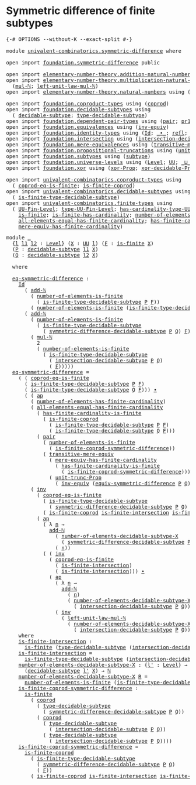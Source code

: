 # Symmetric difference of finite subtypes

<pre class="Agda"><a id="52" class="Symbol">{-#</a> <a id="56" class="Keyword">OPTIONS</a> <a id="64" class="Pragma">--without-K</a> <a id="76" class="Pragma">--exact-split</a> <a id="90" class="Symbol">#-}</a>

<a id="95" class="Keyword">module</a> <a id="102" href="univalent-combinatorics.symmetric-difference.html" class="Module">univalent-combinatorics.symmetric-difference</a> <a id="147" class="Keyword">where</a>

<a id="154" class="Keyword">open</a> <a id="159" class="Keyword">import</a> <a id="166" href="foundation.symmetric-difference.html" class="Module">foundation.symmetric-difference</a> <a id="198" class="Keyword">public</a>

<a id="206" class="Keyword">open</a> <a id="211" class="Keyword">import</a> <a id="218" href="elementary-number-theory.addition-natural-numbers.html" class="Module">elementary-number-theory.addition-natural-numbers</a> <a id="268" class="Keyword">using</a> <a id="274" class="Symbol">(</a><a id="275" href="elementary-number-theory.addition-natural-numbers.html#1096" class="Function">add-ℕ</a><a id="280" class="Symbol">)</a>
<a id="282" class="Keyword">open</a> <a id="287" class="Keyword">import</a> <a id="294" href="elementary-number-theory.multiplication-natural-numbers.html" class="Module">elementary-number-theory.multiplication-natural-numbers</a> <a id="350" class="Keyword">using</a>
  <a id="358" class="Symbol">(</a><a id="359" href="elementary-number-theory.multiplication-natural-numbers.html#1286" class="Function">mul-ℕ</a><a id="364" class="Symbol">;</a> <a id="366" href="elementary-number-theory.multiplication-natural-numbers.html#2195" class="Function">left-unit-law-mul-ℕ</a><a id="385" class="Symbol">)</a>
<a id="387" class="Keyword">open</a> <a id="392" class="Keyword">import</a> <a id="399" href="elementary-number-theory.natural-numbers.html" class="Module">elementary-number-theory.natural-numbers</a> <a id="440" class="Keyword">using</a> <a id="446" class="Symbol">(</a><a id="447" href="elementary-number-theory.natural-numbers.html#1530" class="Datatype">ℕ</a><a id="448" class="Symbol">)</a>

<a id="451" class="Keyword">open</a> <a id="456" class="Keyword">import</a> <a id="463" href="foundation.coproduct-types.html" class="Module">foundation.coproduct-types</a> <a id="490" class="Keyword">using</a> <a id="496" class="Symbol">(</a><a id="497" href="foundation.coproduct-types.html#1182" class="Datatype">coprod</a><a id="503" class="Symbol">)</a>
<a id="505" class="Keyword">open</a> <a id="510" class="Keyword">import</a> <a id="517" href="foundation.decidable-subtypes.html" class="Module">foundation.decidable-subtypes</a> <a id="547" class="Keyword">using</a>
  <a id="555" class="Symbol">(</a> <a id="557" href="foundation.decidable-subtypes.html#1806" class="Function">decidable-subtype</a><a id="574" class="Symbol">;</a> <a id="576" href="foundation.decidable-subtypes.html#2794" class="Function">type-decidable-subtype</a><a id="598" class="Symbol">)</a>
<a id="600" class="Keyword">open</a> <a id="605" class="Keyword">import</a> <a id="612" href="foundation.dependent-pair-types.html" class="Module">foundation.dependent-pair-types</a> <a id="644" class="Keyword">using</a> <a id="650" class="Symbol">(</a><a id="651" href="foundation-core.dependent-pair-types.html#588" class="InductiveConstructor">pair</a><a id="655" class="Symbol">;</a> <a id="657" href="foundation-core.dependent-pair-types.html#605" class="Field">pr1</a><a id="660" class="Symbol">;</a> <a id="662" href="foundation-core.dependent-pair-types.html#617" class="Field">pr2</a><a id="665" class="Symbol">)</a>
<a id="667" class="Keyword">open</a> <a id="672" class="Keyword">import</a> <a id="679" href="foundation.equivalences.html" class="Module">foundation.equivalences</a> <a id="703" class="Keyword">using</a> <a id="709" class="Symbol">(</a><a id="710" href="foundation-core.equivalences.html#5721" class="Function">inv-equiv</a><a id="719" class="Symbol">)</a>
<a id="721" class="Keyword">open</a> <a id="726" class="Keyword">import</a> <a id="733" href="foundation.identity-types.html" class="Module">foundation.identity-types</a> <a id="759" class="Keyword">using</a> <a id="765" class="Symbol">(</a><a id="766" href="foundation-core.identity-types.html#1767" class="Datatype">Id</a><a id="768" class="Symbol">;</a> <a id="770" href="foundation-core.identity-types.html#2425" class="Function Operator">_∙_</a><a id="773" class="Symbol">;</a> <a id="775" href="foundation-core.identity-types.html#1820" class="InductiveConstructor">refl</a><a id="779" class="Symbol">;</a> <a id="781" href="foundation-core.identity-types.html#4003" class="Function">ap</a><a id="783" class="Symbol">;</a> <a id="785" href="foundation-core.identity-types.html#5702" class="Function">tr</a><a id="787" class="Symbol">;</a> <a id="789" href="foundation-core.identity-types.html#2729" class="Function">inv</a><a id="792" class="Symbol">)</a>
<a id="794" class="Keyword">open</a> <a id="799" class="Keyword">import</a> <a id="806" href="foundation.intersection.html" class="Module">foundation.intersection</a> <a id="830" class="Keyword">using</a> <a id="836" class="Symbol">(</a><a id="837" href="foundation.intersection.html#954" class="Function">intersection-decidable-subtype</a><a id="867" class="Symbol">)</a>
<a id="869" class="Keyword">open</a> <a id="874" class="Keyword">import</a> <a id="881" href="foundation.mere-equivalences.html" class="Module">foundation.mere-equivalences</a> <a id="910" class="Keyword">using</a> <a id="916" class="Symbol">(</a><a id="917" href="foundation.mere-equivalences.html#2257" class="Function">transitive-mere-equiv</a><a id="938" class="Symbol">)</a>
<a id="940" class="Keyword">open</a> <a id="945" class="Keyword">import</a> <a id="952" href="foundation.propositional-truncations.html" class="Module">foundation.propositional-truncations</a> <a id="989" class="Keyword">using</a> <a id="995" class="Symbol">(</a><a id="996" href="foundation.propositional-truncations.html#2132" class="Function">unit-trunc-Prop</a><a id="1011" class="Symbol">)</a>
<a id="1013" class="Keyword">open</a> <a id="1018" class="Keyword">import</a> <a id="1025" href="foundation.subtypes.html" class="Module">foundation.subtypes</a> <a id="1045" class="Keyword">using</a> <a id="1051" class="Symbol">(</a><a id="1052" href="foundation-core.subtypes.html#2211" class="Function">subtype</a><a id="1059" class="Symbol">)</a>
<a id="1061" class="Keyword">open</a> <a id="1066" class="Keyword">import</a> <a id="1073" href="foundation.universe-levels.html" class="Module">foundation.universe-levels</a> <a id="1100" class="Keyword">using</a> <a id="1106" class="Symbol">(</a><a id="1107" href="Agda.Primitive.html#597" class="Postulate">Level</a><a id="1112" class="Symbol">;</a> <a id="1114" href="foundation-core.universe-levels.html#235" class="Primitive">UU</a><a id="1116" class="Symbol">;</a> <a id="1118" href="Agda.Primitive.html#810" class="Primitive Operator">_⊔_</a><a id="1121" class="Symbol">)</a>
<a id="1123" class="Keyword">open</a> <a id="1128" class="Keyword">import</a> <a id="1135" href="foundation.xor.html" class="Module">foundation.xor</a> <a id="1150" class="Keyword">using</a> <a id="1156" class="Symbol">(</a><a id="1157" href="foundation.xor.html#3360" class="Function">xor-Prop</a><a id="1165" class="Symbol">;</a> <a id="1167" href="foundation.xor.html#12486" class="Function">xor-decidable-Prop</a><a id="1185" class="Symbol">)</a>

<a id="1188" class="Keyword">open</a> <a id="1193" class="Keyword">import</a> <a id="1200" href="univalent-combinatorics.coproduct-types.html" class="Module">univalent-combinatorics.coproduct-types</a> <a id="1240" class="Keyword">using</a>
  <a id="1248" class="Symbol">(</a> <a id="1250" href="univalent-combinatorics.coproduct-types.html#6715" class="Function">coprod-eq-is-finite</a><a id="1269" class="Symbol">;</a> <a id="1271" href="univalent-combinatorics.coproduct-types.html#5032" class="Function">is-finite-coprod</a><a id="1287" class="Symbol">)</a>
<a id="1289" class="Keyword">open</a> <a id="1294" class="Keyword">import</a> <a id="1301" href="univalent-combinatorics.decidable-subtypes.html" class="Module">univalent-combinatorics.decidable-subtypes</a> <a id="1344" class="Keyword">using</a>
  <a id="1352" class="Symbol">(</a> <a id="1354" href="univalent-combinatorics.decidable-subtypes.html#1435" class="Function">is-finite-type-decidable-subtype</a><a id="1386" class="Symbol">)</a>
<a id="1388" class="Keyword">open</a> <a id="1393" class="Keyword">import</a> <a id="1400" href="univalent-combinatorics.finite-types.html" class="Module">univalent-combinatorics.finite-types</a> <a id="1437" class="Keyword">using</a>
  <a id="1445" class="Symbol">(</a> <a id="1447" href="univalent-combinatorics.finite-types.html#5255" class="Function">UU-Fin-Level</a><a id="1459" class="Symbol">;</a> <a id="1461" href="univalent-combinatorics.finite-types.html#5350" class="Function">type-UU-Fin-Level</a><a id="1478" class="Symbol">;</a> <a id="1480" href="univalent-combinatorics.finite-types.html#5458" class="Function">has-cardinality-type-UU-Fin-Level</a><a id="1513" class="Symbol">;</a> <a id="1515" href="univalent-combinatorics.finite-types.html#12503" class="Function">number-of-elements-is-finite</a><a id="1543" class="Symbol">;</a>
    <a id="1549" href="univalent-combinatorics.finite-types.html#4004" class="Function">is-finite</a><a id="1558" class="Symbol">;</a> <a id="1560" href="univalent-combinatorics.finite-types.html#11882" class="Function">is-finite-has-cardinality</a><a id="1585" class="Symbol">;</a> <a id="1587" href="univalent-combinatorics.finite-types.html#6160" class="Function">number-of-elements-has-finite-cardinality</a><a id="1628" class="Symbol">;</a>
    <a id="1634" href="univalent-combinatorics.finite-types.html#10537" class="Function">all-elements-equal-has-finite-cardinality</a><a id="1675" class="Symbol">;</a> <a id="1677" href="univalent-combinatorics.finite-types.html#12266" class="Function">has-finite-cardinality-is-finite</a><a id="1709" class="Symbol">;</a>
    <a id="1715" href="univalent-combinatorics.finite-types.html#6320" class="Function">mere-equiv-has-finite-cardinality</a><a id="1748" class="Symbol">)</a>
</pre>
<pre class="Agda"><a id="1763" class="Keyword">module</a> <a id="1770" href="univalent-combinatorics.symmetric-difference.html#1770" class="Module">_</a>
  <a id="1774" class="Symbol">{</a><a id="1775" href="univalent-combinatorics.symmetric-difference.html#1775" class="Bound">l</a> <a id="1777" href="univalent-combinatorics.symmetric-difference.html#1777" class="Bound">l1</a> <a id="1780" href="univalent-combinatorics.symmetric-difference.html#1780" class="Bound">l2</a> <a id="1783" class="Symbol">:</a> <a id="1785" href="Agda.Primitive.html#597" class="Postulate">Level</a><a id="1790" class="Symbol">}</a> <a id="1792" class="Symbol">(</a><a id="1793" href="univalent-combinatorics.symmetric-difference.html#1793" class="Bound">X</a> <a id="1795" class="Symbol">:</a> <a id="1797" href="foundation-core.universe-levels.html#235" class="Primitive">UU</a> <a id="1800" href="univalent-combinatorics.symmetric-difference.html#1775" class="Bound">l</a><a id="1801" class="Symbol">)</a> <a id="1803" class="Symbol">(</a><a id="1804" href="univalent-combinatorics.symmetric-difference.html#1804" class="Bound">F</a> <a id="1806" class="Symbol">:</a> <a id="1808" href="univalent-combinatorics.finite-types.html#4004" class="Function">is-finite</a> <a id="1818" href="univalent-combinatorics.symmetric-difference.html#1793" class="Bound">X</a><a id="1819" class="Symbol">)</a>
  <a id="1823" class="Symbol">(</a><a id="1824" href="univalent-combinatorics.symmetric-difference.html#1824" class="Bound">P</a> <a id="1826" class="Symbol">:</a> <a id="1828" href="foundation.decidable-subtypes.html#1806" class="Function">decidable-subtype</a> <a id="1846" href="univalent-combinatorics.symmetric-difference.html#1777" class="Bound">l1</a> <a id="1849" href="univalent-combinatorics.symmetric-difference.html#1793" class="Bound">X</a><a id="1850" class="Symbol">)</a>
  <a id="1854" class="Symbol">(</a><a id="1855" href="univalent-combinatorics.symmetric-difference.html#1855" class="Bound">Q</a> <a id="1857" class="Symbol">:</a> <a id="1859" href="foundation.decidable-subtypes.html#1806" class="Function">decidable-subtype</a> <a id="1877" href="univalent-combinatorics.symmetric-difference.html#1780" class="Bound">l2</a> <a id="1880" href="univalent-combinatorics.symmetric-difference.html#1793" class="Bound">X</a><a id="1881" class="Symbol">)</a>
  
  <a id="1888" class="Keyword">where</a>

  <a id="1897" href="univalent-combinatorics.symmetric-difference.html#1897" class="Function">eq-symmetric-difference</a> <a id="1921" class="Symbol">:</a>
    <a id="1927" href="foundation-core.identity-types.html#1767" class="Datatype">Id</a>
      <a id="1936" class="Symbol">(</a> <a id="1938" href="elementary-number-theory.addition-natural-numbers.html#1096" class="Function">add-ℕ</a>
        <a id="1952" class="Symbol">(</a> <a id="1954" href="univalent-combinatorics.finite-types.html#12503" class="Function">number-of-elements-is-finite</a>
          <a id="1993" class="Symbol">(</a> <a id="1995" href="univalent-combinatorics.decidable-subtypes.html#1435" class="Function">is-finite-type-decidable-subtype</a> <a id="2028" href="univalent-combinatorics.symmetric-difference.html#1824" class="Bound">P</a> <a id="2030" href="univalent-combinatorics.symmetric-difference.html#1804" class="Bound">F</a><a id="2031" class="Symbol">))</a>        
        <a id="2050" class="Symbol">(</a> <a id="2052" href="univalent-combinatorics.finite-types.html#12503" class="Function">number-of-elements-is-finite</a> <a id="2081" class="Symbol">(</a><a id="2082" href="univalent-combinatorics.decidable-subtypes.html#1435" class="Function">is-finite-type-decidable-subtype</a> <a id="2115" href="univalent-combinatorics.symmetric-difference.html#1855" class="Bound">Q</a> <a id="2117" href="univalent-combinatorics.symmetric-difference.html#1804" class="Bound">F</a><a id="2118" class="Symbol">)))</a>
      <a id="2128" class="Symbol">(</a> <a id="2130" href="elementary-number-theory.addition-natural-numbers.html#1096" class="Function">add-ℕ</a>
        <a id="2144" class="Symbol">(</a> <a id="2146" href="univalent-combinatorics.finite-types.html#12503" class="Function">number-of-elements-is-finite</a>
          <a id="2185" class="Symbol">(</a> <a id="2187" href="univalent-combinatorics.decidable-subtypes.html#1435" class="Function">is-finite-type-decidable-subtype</a>
            <a id="2232" class="Symbol">(</a> <a id="2234" href="foundation.symmetric-difference.html#1454" class="Function">symmetric-difference-decidable-subtype</a> <a id="2273" href="univalent-combinatorics.symmetric-difference.html#1824" class="Bound">P</a> <a id="2275" href="univalent-combinatorics.symmetric-difference.html#1855" class="Bound">Q</a><a id="2276" class="Symbol">)</a> <a id="2278" href="univalent-combinatorics.symmetric-difference.html#1804" class="Bound">F</a><a id="2279" class="Symbol">))</a>
        <a id="2290" class="Symbol">(</a> <a id="2292" href="elementary-number-theory.multiplication-natural-numbers.html#1286" class="Function">mul-ℕ</a>
          <a id="2308" class="Number">2</a>
          <a id="2320" class="Symbol">(</a> <a id="2322" href="univalent-combinatorics.finite-types.html#12503" class="Function">number-of-elements-is-finite</a>
            <a id="2363" class="Symbol">(</a> <a id="2365" href="univalent-combinatorics.decidable-subtypes.html#1435" class="Function">is-finite-type-decidable-subtype</a>
              <a id="2412" class="Symbol">(</a> <a id="2414" href="foundation.intersection.html#954" class="Function">intersection-decidable-subtype</a> <a id="2445" href="univalent-combinatorics.symmetric-difference.html#1824" class="Bound">P</a> <a id="2447" href="univalent-combinatorics.symmetric-difference.html#1855" class="Bound">Q</a><a id="2448" class="Symbol">)</a>
              <a id="2464" class="Symbol">(</a> <a id="2466" href="univalent-combinatorics.symmetric-difference.html#1804" class="Bound">F</a><a id="2467" class="Symbol">)))))</a>
  <a id="2475" href="univalent-combinatorics.symmetric-difference.html#1897" class="Function">eq-symmetric-difference</a> <a id="2499" class="Symbol">=</a>
    <a id="2505" class="Symbol">(</a> <a id="2507" class="Symbol">(</a> <a id="2509" href="univalent-combinatorics.coproduct-types.html#6715" class="Function">coprod-eq-is-finite</a>
      <a id="2535" class="Symbol">(</a> <a id="2537" href="univalent-combinatorics.decidable-subtypes.html#1435" class="Function">is-finite-type-decidable-subtype</a> <a id="2570" href="univalent-combinatorics.symmetric-difference.html#1824" class="Bound">P</a> <a id="2572" href="univalent-combinatorics.symmetric-difference.html#1804" class="Bound">F</a><a id="2573" class="Symbol">)</a>
      <a id="2581" class="Symbol">(</a> <a id="2583" href="univalent-combinatorics.decidable-subtypes.html#1435" class="Function">is-finite-type-decidable-subtype</a> <a id="2616" href="univalent-combinatorics.symmetric-difference.html#1855" class="Bound">Q</a> <a id="2618" href="univalent-combinatorics.symmetric-difference.html#1804" class="Bound">F</a><a id="2619" class="Symbol">)))</a> <a id="2623" href="foundation-core.identity-types.html#2425" class="Function Operator">∙</a>
      <a id="2631" class="Symbol">(</a> <a id="2633" class="Symbol">(</a> <a id="2635" href="foundation-core.identity-types.html#4003" class="Function">ap</a>
        <a id="2646" class="Symbol">(</a> <a id="2648" href="univalent-combinatorics.finite-types.html#6160" class="Function">number-of-elements-has-finite-cardinality</a><a id="2689" class="Symbol">)</a>
        <a id="2699" class="Symbol">(</a> <a id="2701" href="univalent-combinatorics.finite-types.html#10537" class="Function">all-elements-equal-has-finite-cardinality</a>
          <a id="2753" class="Symbol">(</a> <a id="2755" href="univalent-combinatorics.finite-types.html#12266" class="Function">has-finite-cardinality-is-finite</a>
            <a id="2800" class="Symbol">(</a> <a id="2802" href="univalent-combinatorics.coproduct-types.html#5032" class="Function">is-finite-coprod</a>
              <a id="2833" class="Symbol">(</a> <a id="2835" href="univalent-combinatorics.decidable-subtypes.html#1435" class="Function">is-finite-type-decidable-subtype</a> <a id="2868" href="univalent-combinatorics.symmetric-difference.html#1824" class="Bound">P</a> <a id="2870" href="univalent-combinatorics.symmetric-difference.html#1804" class="Bound">F</a><a id="2871" class="Symbol">)</a>
              <a id="2887" class="Symbol">(</a> <a id="2889" href="univalent-combinatorics.decidable-subtypes.html#1435" class="Function">is-finite-type-decidable-subtype</a> <a id="2922" href="univalent-combinatorics.symmetric-difference.html#1855" class="Bound">Q</a> <a id="2924" href="univalent-combinatorics.symmetric-difference.html#1804" class="Bound">F</a><a id="2925" class="Symbol">)))</a>
          <a id="2939" class="Symbol">(</a> <a id="2941" href="foundation-core.dependent-pair-types.html#588" class="InductiveConstructor">pair</a>
            <a id="2958" class="Symbol">(</a> <a id="2960" href="univalent-combinatorics.finite-types.html#12503" class="Function">number-of-elements-is-finite</a>
              <a id="3003" class="Symbol">(</a> <a id="3005" href="univalent-combinatorics.symmetric-difference.html#4774" class="Function">is-finite-coprod-symmetric-difference</a><a id="3042" class="Symbol">))</a>
            <a id="3057" class="Symbol">(</a> <a id="3059" href="foundation.mere-equivalences.html#2257" class="Function">transitive-mere-equiv</a>
              <a id="3095" class="Symbol">(</a> <a id="3097" href="univalent-combinatorics.finite-types.html#6320" class="Function">mere-equiv-has-finite-cardinality</a>
                <a id="3147" class="Symbol">(</a> <a id="3149" href="univalent-combinatorics.finite-types.html#12266" class="Function">has-finite-cardinality-is-finite</a>
                  <a id="3200" class="Symbol">(</a> <a id="3202" href="univalent-combinatorics.symmetric-difference.html#4774" class="Function">is-finite-coprod-symmetric-difference</a><a id="3239" class="Symbol">)))</a>
              <a id="3257" class="Symbol">(</a> <a id="3259" href="foundation.propositional-truncations.html#2132" class="Function">unit-trunc-Prop</a>
                <a id="3291" class="Symbol">(</a> <a id="3293" href="foundation-core.equivalences.html#5721" class="Function">inv-equiv</a> <a id="3303" class="Symbol">(</a><a id="3304" href="foundation.symmetric-difference.html#3141" class="Function">equiv-symmetric-difference</a> <a id="3331" href="univalent-combinatorics.symmetric-difference.html#1824" class="Bound">P</a> <a id="3333" href="univalent-combinatorics.symmetric-difference.html#1855" class="Bound">Q</a><a id="3334" class="Symbol">)))))))</a> <a id="3342" href="foundation-core.identity-types.html#2425" class="Function Operator">∙</a>
        <a id="3352" class="Symbol">(</a> <a id="3354" href="foundation-core.identity-types.html#2729" class="Function">inv</a>
          <a id="3368" class="Symbol">(</a> <a id="3370" href="univalent-combinatorics.coproduct-types.html#6715" class="Function">coprod-eq-is-finite</a>
            <a id="3402" class="Symbol">(</a> <a id="3404" href="univalent-combinatorics.decidable-subtypes.html#1435" class="Function">is-finite-type-decidable-subtype</a>
              <a id="3451" class="Symbol">(</a> <a id="3453" href="foundation.symmetric-difference.html#1454" class="Function">symmetric-difference-decidable-subtype</a> <a id="3492" href="univalent-combinatorics.symmetric-difference.html#1824" class="Bound">P</a> <a id="3494" href="univalent-combinatorics.symmetric-difference.html#1855" class="Bound">Q</a><a id="3495" class="Symbol">)</a> <a id="3497" href="univalent-combinatorics.symmetric-difference.html#1804" class="Bound">F</a><a id="3498" class="Symbol">)</a>
            <a id="3512" class="Symbol">(</a> <a id="3514" href="univalent-combinatorics.coproduct-types.html#5032" class="Function">is-finite-coprod</a> <a id="3531" href="univalent-combinatorics.symmetric-difference.html#4344" class="Function">is-finite-intersection</a> <a id="3554" href="univalent-combinatorics.symmetric-difference.html#4344" class="Function">is-finite-intersection</a><a id="3576" class="Symbol">))</a> <a id="3579" href="foundation-core.identity-types.html#2425" class="Function Operator">∙</a>
          <a id="3591" class="Symbol">(</a> <a id="3593" href="foundation-core.identity-types.html#4003" class="Function">ap</a>
            <a id="3608" class="Symbol">(</a> <a id="3610" class="Symbol">λ</a> <a id="3612" href="univalent-combinatorics.symmetric-difference.html#3612" class="Bound">n</a> <a id="3614" class="Symbol">→</a>
              <a id="3630" href="elementary-number-theory.addition-natural-numbers.html#1096" class="Function">add-ℕ</a>
                <a id="3652" class="Symbol">(</a> <a id="3654" href="univalent-combinatorics.symmetric-difference.html#4558" class="Function">number-of-elements-decidable-subtype-X</a>
                  <a id="3711" class="Symbol">(</a> <a id="3713" href="foundation.symmetric-difference.html#1454" class="Function">symmetric-difference-decidable-subtype</a> <a id="3752" href="univalent-combinatorics.symmetric-difference.html#1824" class="Bound">P</a> <a id="3754" href="univalent-combinatorics.symmetric-difference.html#1855" class="Bound">Q</a><a id="3755" class="Symbol">))</a>
                <a id="3774" class="Symbol">(</a> <a id="3776" href="univalent-combinatorics.symmetric-difference.html#3612" class="Bound">n</a><a id="3777" class="Symbol">))</a>
            <a id="3792" class="Symbol">(</a> <a id="3794" class="Symbol">(</a> <a id="3796" href="foundation-core.identity-types.html#2729" class="Function">inv</a>
              <a id="3814" class="Symbol">(</a> <a id="3816" href="univalent-combinatorics.coproduct-types.html#6715" class="Function">coprod-eq-is-finite</a>
                <a id="3852" class="Symbol">(</a> <a id="3854" href="univalent-combinatorics.symmetric-difference.html#4344" class="Function">is-finite-intersection</a><a id="3876" class="Symbol">)</a>
                <a id="3894" class="Symbol">(</a> <a id="3896" href="univalent-combinatorics.symmetric-difference.html#4344" class="Function">is-finite-intersection</a><a id="3918" class="Symbol">)))</a> <a id="3922" href="foundation-core.identity-types.html#2425" class="Function Operator">∙</a>
              <a id="3938" class="Symbol">(</a> <a id="3940" href="foundation-core.identity-types.html#4003" class="Function">ap</a>
                <a id="3959" class="Symbol">(</a> <a id="3961" class="Symbol">λ</a> <a id="3963" href="univalent-combinatorics.symmetric-difference.html#3963" class="Bound">n</a> <a id="3965" class="Symbol">→</a>
                  <a id="3985" href="elementary-number-theory.addition-natural-numbers.html#1096" class="Function">add-ℕ</a>
                    <a id="4011" class="Symbol">(</a> <a id="4013" href="univalent-combinatorics.symmetric-difference.html#3963" class="Bound">n</a><a id="4014" class="Symbol">)</a>
                    <a id="4036" class="Symbol">(</a> <a id="4038" href="univalent-combinatorics.symmetric-difference.html#4558" class="Function">number-of-elements-decidable-subtype-X</a>
                      <a id="4099" class="Symbol">(</a> <a id="4101" href="foundation.intersection.html#954" class="Function">intersection-decidable-subtype</a> <a id="4132" href="univalent-combinatorics.symmetric-difference.html#1824" class="Bound">P</a> <a id="4134" href="univalent-combinatorics.symmetric-difference.html#1855" class="Bound">Q</a><a id="4135" class="Symbol">)))</a>
                <a id="4155" class="Symbol">(</a> <a id="4157" href="foundation-core.identity-types.html#2729" class="Function">inv</a>
                  <a id="4179" class="Symbol">(</a> <a id="4181" href="elementary-number-theory.multiplication-natural-numbers.html#2195" class="Function">left-unit-law-mul-ℕ</a>
                    <a id="4221" class="Symbol">(</a> <a id="4223" href="univalent-combinatorics.symmetric-difference.html#4558" class="Function">number-of-elements-decidable-subtype-X</a>
                      <a id="4284" class="Symbol">(</a> <a id="4286" href="foundation.intersection.html#954" class="Function">intersection-decidable-subtype</a> <a id="4317" href="univalent-combinatorics.symmetric-difference.html#1824" class="Bound">P</a> <a id="4319" href="univalent-combinatorics.symmetric-difference.html#1855" class="Bound">Q</a><a id="4320" class="Symbol">)))))))))</a>
    <a id="4334" class="Keyword">where</a>
    <a id="4344" href="univalent-combinatorics.symmetric-difference.html#4344" class="Function">is-finite-intersection</a> <a id="4367" class="Symbol">:</a>
      <a id="4375" href="univalent-combinatorics.finite-types.html#4004" class="Function">is-finite</a> <a id="4385" class="Symbol">(</a><a id="4386" href="foundation.decidable-subtypes.html#2794" class="Function">type-decidable-subtype</a> <a id="4409" class="Symbol">(</a><a id="4410" href="foundation.intersection.html#954" class="Function">intersection-decidable-subtype</a> <a id="4441" href="univalent-combinatorics.symmetric-difference.html#1824" class="Bound">P</a> <a id="4443" href="univalent-combinatorics.symmetric-difference.html#1855" class="Bound">Q</a><a id="4444" class="Symbol">))</a>
    <a id="4451" href="univalent-combinatorics.symmetric-difference.html#4344" class="Function">is-finite-intersection</a> <a id="4474" class="Symbol">=</a>
      <a id="4482" href="univalent-combinatorics.decidable-subtypes.html#1435" class="Function">is-finite-type-decidable-subtype</a> <a id="4515" class="Symbol">(</a><a id="4516" href="foundation.intersection.html#954" class="Function">intersection-decidable-subtype</a> <a id="4547" href="univalent-combinatorics.symmetric-difference.html#1824" class="Bound">P</a> <a id="4549" href="univalent-combinatorics.symmetric-difference.html#1855" class="Bound">Q</a><a id="4550" class="Symbol">)</a> <a id="4552" href="univalent-combinatorics.symmetric-difference.html#1804" class="Bound">F</a>
    <a id="4558" href="univalent-combinatorics.symmetric-difference.html#4558" class="Function">number-of-elements-decidable-subtype-X</a> <a id="4597" class="Symbol">:</a> <a id="4599" class="Symbol">{</a><a id="4600" href="univalent-combinatorics.symmetric-difference.html#4600" class="Bound">l&#39;</a> <a id="4603" class="Symbol">:</a> <a id="4605" href="Agda.Primitive.html#597" class="Postulate">Level</a><a id="4610" class="Symbol">}</a> <a id="4612" class="Symbol">→</a>
      <a id="4620" class="Symbol">(</a><a id="4621" href="foundation.decidable-subtypes.html#1806" class="Function">decidable-subtype</a> <a id="4639" href="univalent-combinatorics.symmetric-difference.html#4600" class="Bound">l&#39;</a> <a id="4642" href="univalent-combinatorics.symmetric-difference.html#1793" class="Bound">X</a><a id="4643" class="Symbol">)</a> <a id="4645" class="Symbol">→</a> <a id="4647" href="elementary-number-theory.natural-numbers.html#1530" class="Datatype">ℕ</a>
    <a id="4653" href="univalent-combinatorics.symmetric-difference.html#4558" class="Function">number-of-elements-decidable-subtype-X</a> <a id="4692" href="univalent-combinatorics.symmetric-difference.html#4692" class="Bound">R</a> <a id="4694" class="Symbol">=</a>
      <a id="4702" href="univalent-combinatorics.finite-types.html#12503" class="Function">number-of-elements-is-finite</a> <a id="4731" class="Symbol">(</a><a id="4732" href="univalent-combinatorics.decidable-subtypes.html#1435" class="Function">is-finite-type-decidable-subtype</a> <a id="4765" href="univalent-combinatorics.symmetric-difference.html#4692" class="Bound">R</a> <a id="4767" href="univalent-combinatorics.symmetric-difference.html#1804" class="Bound">F</a><a id="4768" class="Symbol">)</a>
    <a id="4774" href="univalent-combinatorics.symmetric-difference.html#4774" class="Function">is-finite-coprod-symmetric-difference</a> <a id="4812" class="Symbol">:</a>
      <a id="4820" href="univalent-combinatorics.finite-types.html#4004" class="Function">is-finite</a>
        <a id="4838" class="Symbol">(</a> <a id="4840" href="foundation.coproduct-types.html#1182" class="Datatype">coprod</a>
          <a id="4857" class="Symbol">(</a> <a id="4859" href="foundation.decidable-subtypes.html#2794" class="Function">type-decidable-subtype</a>
            <a id="4894" class="Symbol">(</a> <a id="4896" href="foundation.symmetric-difference.html#1454" class="Function">symmetric-difference-decidable-subtype</a> <a id="4935" href="univalent-combinatorics.symmetric-difference.html#1824" class="Bound">P</a> <a id="4937" href="univalent-combinatorics.symmetric-difference.html#1855" class="Bound">Q</a><a id="4938" class="Symbol">))</a>
          <a id="4951" class="Symbol">(</a> <a id="4953" href="foundation.coproduct-types.html#1182" class="Datatype">coprod</a>
            <a id="4972" class="Symbol">(</a> <a id="4974" href="foundation.decidable-subtypes.html#2794" class="Function">type-decidable-subtype</a>
              <a id="5011" class="Symbol">(</a> <a id="5013" href="foundation.intersection.html#954" class="Function">intersection-decidable-subtype</a> <a id="5044" href="univalent-combinatorics.symmetric-difference.html#1824" class="Bound">P</a> <a id="5046" href="univalent-combinatorics.symmetric-difference.html#1855" class="Bound">Q</a><a id="5047" class="Symbol">))</a>
            <a id="5062" class="Symbol">(</a> <a id="5064" href="foundation.decidable-subtypes.html#2794" class="Function">type-decidable-subtype</a>
              <a id="5101" class="Symbol">(</a> <a id="5103" href="foundation.intersection.html#954" class="Function">intersection-decidable-subtype</a> <a id="5134" href="univalent-combinatorics.symmetric-difference.html#1824" class="Bound">P</a> <a id="5136" href="univalent-combinatorics.symmetric-difference.html#1855" class="Bound">Q</a><a id="5137" class="Symbol">))))</a>
    <a id="5146" href="univalent-combinatorics.symmetric-difference.html#4774" class="Function">is-finite-coprod-symmetric-difference</a> <a id="5184" class="Symbol">=</a>
      <a id="5192" href="univalent-combinatorics.coproduct-types.html#5032" class="Function">is-finite-coprod</a>
        <a id="5217" class="Symbol">(</a> <a id="5219" href="univalent-combinatorics.decidable-subtypes.html#1435" class="Function">is-finite-type-decidable-subtype</a>
          <a id="5262" class="Symbol">(</a> <a id="5264" href="foundation.symmetric-difference.html#1454" class="Function">symmetric-difference-decidable-subtype</a> <a id="5303" href="univalent-combinatorics.symmetric-difference.html#1824" class="Bound">P</a> <a id="5305" href="univalent-combinatorics.symmetric-difference.html#1855" class="Bound">Q</a><a id="5306" class="Symbol">)</a>
          <a id="5318" class="Symbol">(</a> <a id="5320" href="univalent-combinatorics.symmetric-difference.html#1804" class="Bound">F</a><a id="5321" class="Symbol">))</a>
        <a id="5332" class="Symbol">(</a> <a id="5334" href="univalent-combinatorics.coproduct-types.html#5032" class="Function">is-finite-coprod</a> <a id="5351" href="univalent-combinatorics.symmetric-difference.html#4344" class="Function">is-finite-intersection</a> <a id="5374" href="univalent-combinatorics.symmetric-difference.html#4344" class="Function">is-finite-intersection</a><a id="5396" class="Symbol">)</a>
</pre>